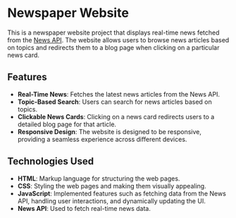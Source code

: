 # Newspaper Website

This is a newspaper website project that displays real-time news fetched from the [News API](https://newsapi.org/). The website allows users to browse news articles based on topics and redirects them to a blog page when clicking on a particular news card.

## Features

- **Real-Time News**: Fetches the latest news articles from the News API.
- **Topic-Based Search**: Users can search for news articles based on topics.
- **Clickable News Cards**: Clicking on a news card redirects users to a detailed blog page for that article.
- **Responsive Design**: The website is designed to be responsive, providing a seamless experience across different devices.

## Technologies Used

- **HTML**: Markup language for structuring the web pages.
- **CSS**: Styling the web pages and making them visually appealing.
- **JavaScript**: Implemented features such as fetching data from the News API, handling user interactions, and dynamically updating the UI.
- **News API**: Used to fetch real-time news data.

